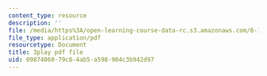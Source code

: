 ```yaml
---
content_type: resource
description: ''
file: /media/https%3A/open-learning-course-data-rc.s3.amazonaws.com/8-13-14-experimental-physics-i-ii-junior-lab-fall-2016-spring-2017/0987406079c84ab5a598904c3b942d97_gcs7PQaQeS4.pdf
file_type: application/pdf
resourcetype: Document
title: 3play pdf file
uid: 09874060-79c8-4ab5-a598-904c3b942d97
---
```

